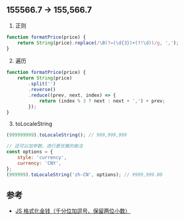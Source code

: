 ## 155566.7 -> 155,566.7

1. 正则

```js
function formatPrice(price) {
    return String(price).replace(/\B(?=(\d{3})+(?!\d))/g, ',');
}
```

2.  遍历

```js
function formatPrice(price) {
    return String(price)
        .split('')
        .reverse()
        .reduce((prev, next, index) => {
            return (index % 3 ? next : next + ',') + prev;
        });
}
```

3. toLocaleString

```js
(999999999).toLocaleString(); // 999,999,999

// 还可以加参数，进行更优雅的做法
const options = {
    style: 'currency',
    currency: 'CNY',
};
(999999).toLocaleString('zh-CN', options); // ¥999,999.00
```

## 参考

-   [JS 格式化金钱（千分位加逗号、保留两位小数）](https://blog.csdn.net/weixin_42881768/article/details/115318314)
